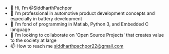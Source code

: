 - 👋 Hi, I’m @SiddharthPachpor
- 👀 I’m professional in automotive product development concepts and especially in battery development
- 🌱 I’m fond of programming in Matlab, Python 3, and Embedded C language 
- 💞️ I’m looking to collaborate on 'Open Source Projects' that creates value to the society at large
- 📫 How to reach me siddharthpachpor22@gmail.com 

<!---
SiddharthPachpor/SiddharthPachpor is a ✨ special ✨ repository because its `README.md` (this file) appears on your GitHub profile.
You can click the Preview link to take a look at your changes.
--->
